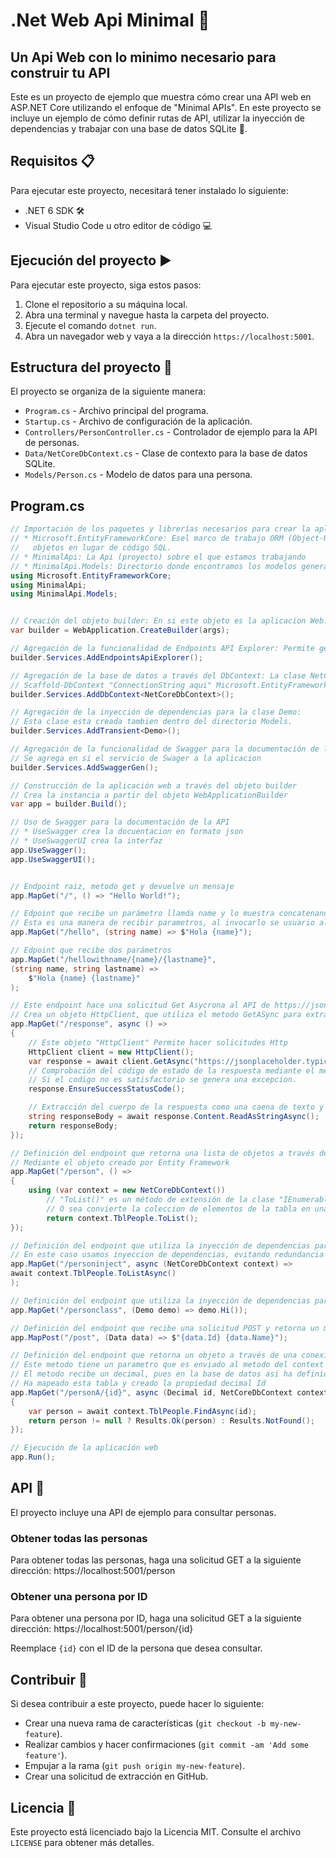 # .Net Web Api Minimal 🔧

## Un Api Web con lo minimo necesario para construir tu API

Este es un proyecto de ejemplo que muestra cómo crear una API web en ASP.NET Core utilizando el enfoque de "Minimal APIs". En este proyecto se incluye un ejemplo de cómo definir rutas de API, utilizar la inyección de dependencias y trabajar con una base de datos SQLite 🚀.

## Requisitos 📋

Para ejecutar este proyecto, necesitará tener instalado lo siguiente:

- .NET 6 SDK 🛠️
- Visual Studio Code u otro editor de código 💻

## Ejecución del proyecto ▶️

Para ejecutar este proyecto, siga estos pasos:

1. Clone el repositorio a su máquina local.
2. Abra una terminal y navegue hasta la carpeta del proyecto.
3. Ejecute el comando `dotnet run`.
4. Abra un navegador web y vaya a la dirección `https://localhost:5001`.

## Estructura del proyecto 📁

El proyecto se organiza de la siguiente manera:

- `Program.cs` - Archivo principal del programa.
- `Startup.cs` - Archivo de configuración de la aplicación.
- `Controllers/PersonController.cs` - Controlador de ejemplo para la API de personas.
- `Data/NetCoreDbContext.cs` - Clase de contexto para la base de datos SQLite.
- `Models/Person.cs` - Modelo de datos para una persona.

## Program.cs

``` C#
// Importación de los paquetes y librerías necesarios para crear la aplicación web
// * Microsoft.EntityFrameworkCore: Esel marco de trabajo ORM (Object-Relational Mapping) que permite interactuar con bases de datos relacionales utilizando
//   objetos en lugar de código SQL.
// * MinimalApi: La Api (proyecto) sobre el que estamos trabajando
// * MinimalApi.Models: Directorio donde encontramos los modelos generados a partir del ORM (Entity Framework)
using Microsoft.EntityFrameworkCore;
using MinimalApi;
using MinimalApi.Models;


// Creación del objeto builder: En si este objeto es la aplicacion Web.
var builder = WebApplication.CreateBuilder(args);

// Agregación de la funcionalidad de Endpoints API Explorer: Permite generar la pagina de documentacion que usaremos con Swagger.
builder.Services.AddEndpointsApiExplorer();

// Agregación de la base de datos a través del DbContext: La clase NetCoreDbContext fue creada al momento de correr el comando:
// Scaffold-DbContext "ConnectionString aqui" Microsoft.EntityFrameworkCore.SqlServer -OutputDir Models
builder.Services.AddDbContext<NetCoreDbContext>();

// Agregación de la inyección de dependencias para la clase Demo:
// Esta clase esta creada tambien dentro del directorio Models.
builder.Services.AddTransient<Demo>();

// Agregación de la funcionalidad de Swagger para la documentación de la API.
// Se agrega en si el servicio de Swager a la aplicacion
builder.Services.AddSwaggerGen();

// Construcción de la aplicación web a través del objeto builder
// Crea la instancia a partir del objeto WebApplicationBuilder
var app = builder.Build();

// Uso de Swagger para la documentación de la API
// * UseSwagger crea la docuentacion en formato json
// * UseSwaggerUI crea la interfaz
app.UseSwagger();
app.UseSwaggerUI();


// Endpoint raiz, metodo get y devuelve un mensaje
app.MapGet("/", () => "Hello World!");

// Edpoint que recibe un parámetro llamda name y lo muestra concatenando. 
// Esta es una manera de recibir parametros, al invocarlo se usuario algo como: http://localhost:3000/hello?name=TUNombre
app.MapGet("/hello", (string name) => $"Hola {name}");

// Edpoint que recibe dos parámetros
app.MapGet("/hellowithname/{name}/{lastname}",
(string name, string lastname) =>
    $"Hola {name} {lastname}"
);

// Este endpoint hace una solicitud Get Asycrona al API de https://jsonplaceholder.typicode.com/todos
// Crea un objeto HttpClient, que utiliza el metodo GetASync para extraer la respuesta en response.
app.MapGet("/response", async () =>
{
    // Este objeto "HttpClient" Permite hacer solicitudes Http
    HttpClient client = new HttpClient();
    var response = await client.GetAsync("https://jsonplaceholder.typicode.com/todos");
    // Comprobación del código de estado de la respuesta mediante el metodo,
    // Si el codigo no es satisfactorio se genera una excepcion.
    response.EnsureSuccessStatusCode();

    // Extracción del cuerpo de la respuesta como una caena de texto y es devuelta 
    string responseBody = await response.Content.ReadAsStringAsync();
    return responseBody;
});

// Definición del endpoint que retorna una lista de objetos a través de una conexión a la base de datos
// Mediante el objeto creado por Entity Framework
app.MapGet("/person", () =>
{
    using (var context = new NetCoreDbContext())
        // "ToList()" es un método de extensión de la clase "IEnumerable<T>" que se utiliza para convertir una secuencia de elementos en una lista genérica "List<T>".
        // O sea convierte la coleccion de elementos de la tabla en una lista.
        return context.TblPeople.ToList();
});

// Definición del endpoint que utiliza la inyección de dependencias para obtener la lista de objetos
// En este caso usamos inyeccion de dependencias, evitando redundancia y traemos los datos con el metodo asyncrono TolistAsync()
app.MapGet("/personinject", async (NetCoreDbContext context) =>
await context.TblPeople.ToListAsync()
);

// Definición del endpoint que utiliza la inyección de dependencias para obtener una instancia de la clase Demo
app.MapGet("/personclass", (Demo demo) => demo.Hi());

// Definición del endpoint que recibe una solicitud POST y retorna un mensaje
app.MapPost("/post", (Data data) => $"{data.Id} {data.Name}");

// Definición del endpoint que retorna un objeto a través de una conexión a la base de datos
// Este metodo tiene un parametro que es enviado al metodo del context FindAsync.
// El metodo recibe un decimal, pues en la base de datos asi ha definido y la clase TblPersons.cs 
// Ha mapeado esta tabla y creado la propiedad decimal Id
app.MapGet("/personA/{id}", async (Decimal id, NetCoreDbContext context) =>
{
    var person = await context.TblPeople.FindAsync(id);
    return person != null ? Results.Ok(person) : Results.NotFound();
});

// Ejecución de la aplicación web
app.Run();

````


## API 📡

El proyecto incluye una API de ejemplo para consultar personas.

### Obtener todas las personas

Para obtener todas las personas, haga una solicitud GET a la siguiente dirección: https://localhost:5001/person

### Obtener una persona por ID

Para obtener una persona por ID, haga una solicitud GET a la siguiente dirección: https://localhost:5001/person/{id}

Reemplace `{id}` con el ID de la persona que desea consultar.

## Contribuir 🤝

Si desea contribuir a este proyecto, puede hacer lo siguiente:

- Crear una nueva rama de características (`git checkout -b my-new-feature`).
- Realizar cambios y hacer confirmaciones (`git commit -am 'Add some feature'`).
- Empujar a la rama (`git push origin my-new-feature`).
- Crear una solicitud de extracción en GitHub.

## Licencia 📄

Este proyecto está licenciado bajo la Licencia MIT. Consulte el archivo `LICENSE` para obtener más detalles.

